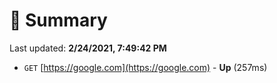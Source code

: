 # 📖 Summary
Last updated: **2/24/2021, 7:49:42 PM**

- `GET` [https://google.com](https://google.com) - **Up** (257ms)
